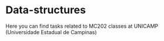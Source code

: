 # Data-structures

Here you can find tasks related to MC202 classes at UNICAMP (Universidade Estadual de Campinas)
